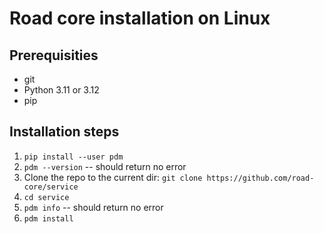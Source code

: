 # Road core installation on Linux

## Prerequisities

- git
- Python 3.11 or 3.12
- pip

## Installation steps

1. `pip install --user pdm`
1. `pdm --version` -- should return no error
1. Clone the repo to the current dir:
`git clone https://github.com/road-core/service`
1. `cd service`
1. `pdm info` -- should return no error
1. `pdm install`

